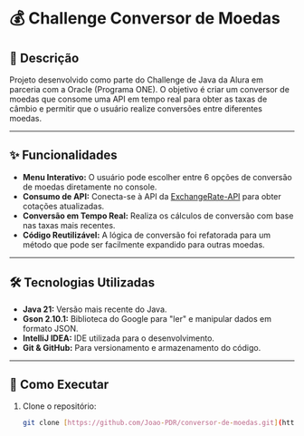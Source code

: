 # 💰 Challenge Conversor de Moedas

## 📖 Descrição
Projeto desenvolvido como parte do Challenge de Java da Alura em parceria com a Oracle (Programa ONE). O objetivo é criar um conversor de moedas que consome uma API em tempo real para obter as taxas de câmbio e permitir que o usuário realize conversões entre diferentes moedas.

---

## ✨ Funcionalidades
- **Menu Interativo:** O usuário pode escolher entre 6 opções de conversão de moedas diretamente no console.
- **Consumo de API:** Conecta-se à API da [ExchangeRate-API](https://www.exchangerate-api.com/) para obter cotações atualizadas.
- **Conversão em Tempo Real:** Realiza os cálculos de conversão com base nas taxas mais recentes.
- **Código Reutilizável:** A lógica de conversão foi refatorada para um método que pode ser facilmente expandido para outras moedas.

---

## 🛠️ Tecnologias Utilizadas
- **Java 21:** Versão mais recente do Java.
- **Gson 2.10.1:** Biblioteca do Google para "ler" e manipular dados em formato JSON.
- **IntelliJ IDEA:** IDE utilizada para o desenvolvimento.
- **Git & GitHub:** Para versionamento e armazenamento do código.

---

## 🚀 Como Executar
1. Clone o repositório:
   ```bash
   git clone [https://github.com/Joao-PDR/conversor-de-moedas.git](https://github.com/Joao-PDR/conversor-de-moedas.git)
